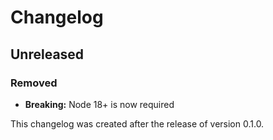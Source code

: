 # Changelog

## Unreleased

### Removed

- **Breaking:** Node 18+ is now required

This changelog was created after the release of version 0.1.0.
